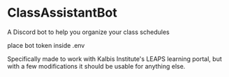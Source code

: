 # ClassAssistantBot
A Discord bot to help you organize your class schedules

place bot token inside .env

Specifically made to work with Kalbis Institute's LEAPS learning portal, but with a few modifications it should be usable for anything else.
